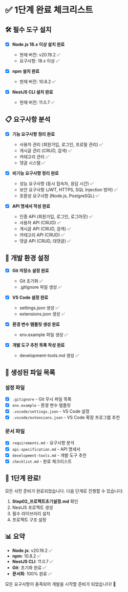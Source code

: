 # ✅ 1단계 완료 체크리스트

## 🛠️ 필수 도구 설치

- [x] **Node.js 18.x 이상 설치 완료**

  - 현재 버전: v20.19.2 ✅
  - 요구사항: 18.x 이상 ✅

- [x] **npm 설치 완료**

  - 현재 버전: 10.8.2 ✅

- [x] **NestJS CLI 설치 완료**
  - 현재 버전: 11.0.7 ✅

## 📋 요구사항 분석

- [x] **기능 요구사항 정리 완료**

  - 사용자 관리 (회원가입, 로그인, 프로필 관리) ✅
  - 게시글 관리 (CRUD, 검색) ✅
  - 카테고리 관리 ✅
  - 댓글 시스템 ✅

- [x] **비기능 요구사항 정리 완료**

  - 성능 요구사항 (동시 접속자, 응답 시간) ✅
  - 보안 요구사항 (JWT, HTTPS, SQL Injection 방어) ✅
  - 호환성 요구사항 (Node.js, PostgreSQL) ✅

- [x] **API 명세서 작성 완료**
  - 인증 API (회원가입, 로그인, 로그아웃) ✅
  - 사용자 API (CRUD) ✅
  - 게시글 API (CRUD, 검색) ✅
  - 카테고리 API (CRUD) ✅
  - 댓글 API (CRUD, 대댓글) ✅

## 🎯 개발 환경 설정

- [x] **Git 저장소 설정 완료**

  - Git 초기화 ✅
  - .gitignore 파일 생성 ✅

- [x] **VS Code 설정 완료**

  - settings.json 생성 ✅
  - extensions.json 생성 ✅

- [x] **환경 변수 템플릿 생성 완료**

  - env.example 파일 생성 ✅

- [x] **개발 도구 추천 목록 작성 완료**
  - development-tools.md 생성 ✅

## 📁 생성된 파일 목록

### 설정 파일

- [x] `.gitignore` - Git 무시 파일 목록
- [x] `env.example` - 환경 변수 템플릿
- [x] `.vscode/settings.json` - VS Code 설정
- [x] `.vscode/extensions.json` - VS Code 확장 프로그램 추천

### 문서 파일

- [x] `requirements.md` - 요구사항 분석
- [x] `api-specification.md` - API 명세서
- [x] `development-tools.md` - 개발 도구 추천
- [x] `checklist.md` - 완료 체크리스트

## 🎉 1단계 완료!

모든 사전 준비가 완료되었습니다. 다음 단계로 진행할 수 있습니다:

1. **Step02\_프로젝트초기설정.md** 확인
2. NestJS 프로젝트 생성
3. 필수 라이브러리 설치
4. 프로젝트 구조 설정

## 📊 요약

- **Node.js**: v20.19.2 ✅
- **npm**: 10.8.2 ✅
- **NestJS CLI**: 11.0.7 ✅
- **Git**: 초기화 완료 ✅
- **문서화**: 100% 완료 ✅

모든 요구사항이 충족되어 개발을 시작할 준비가 되었습니다! 🚀
